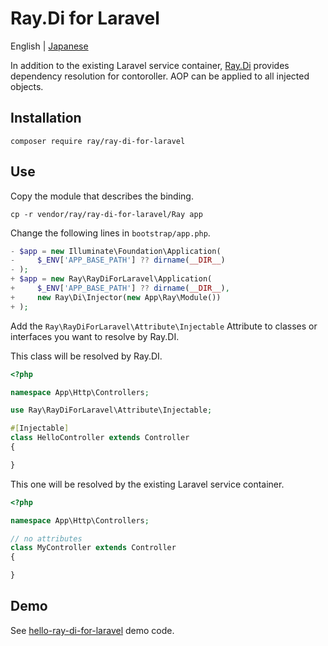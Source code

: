 # Ray.Di for Laravel

English | [Japanese](README.ja.md)

In addition to the existing Laravel service container, [Ray.Di](https://ray-di.github.io/manuals/1.0/en/index.html) provides dependency resolution for contoroller. AOP can be applied to all injected objects.

## Installation

````
composer require ray/ray-di-for-laravel
````

## Use

Copy the module that describes the binding.

```
cp -r vendor/ray/ray-di-for-laravel/Ray app
```

Change the following lines in `bootstrap/app.php`.

```php
- $app = new Illuminate\Foundation\Application(
-     $_ENV['APP_BASE_PATH'] ?? dirname(__DIR__)
- );
+ $app = new Ray\RayDiForLaravel\Application(
+     $_ENV['APP_BASE_PATH'] ?? dirname(__DIR__),
+     new Ray\Di\Injector(new App\Ray\Module())
+ );
```

Add the `Ray\RayDiForLaravel\Attribute\Injectable` Attribute to classes or interfaces you want to resolve by Ray.DI.


This class will be resolved by Ray.DI.
```php
<?php

namespace App\Http\Controllers;

use Ray\RayDiForLaravel\Attribute\Injectable;

#[Injectable]
class HelloController extends Controller
{

}
```

This one will be resolved by the existing Laravel service container.

```php
<?php

namespace App\Http\Controllers;

// no attributes
class MyController extends Controller
{

}
```

## Demo

See [hello-ray-di-for-laravel](https://github.com/koriym/hello-ray-di-for-laravel) demo code.

